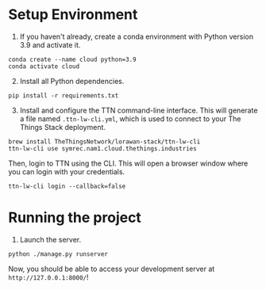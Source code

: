 # Setup Environment 

1. If you haven't already, create a conda environment with Python version 3.9 and activate it.
```
conda create --name cloud python=3.9
conda activate cloud
```

2. Install all Python dependencies.
```
pip install -r requirements.txt
```

3. Install and configure the TTN command-line interface. This will generate a file named `.ttn-lw-cli.yml`, which is used to connect to your The Things Stack deployment.
```
brew install TheThingsNetwork/lorawan-stack/ttn-lw-cli
ttn-lw-cli use symrec.nam1.cloud.thethings.industries
```

Then, login to TTN using the CLI. This will open a browser window where you can login with your credentials.
```
ttn-lw-cli login --callback=false
```

# Running the project
1. Launch the server.
```
python ./manage.py runserver
```
Now, you should be able to access your development server at `http://127.0.0.1:8000/`!
